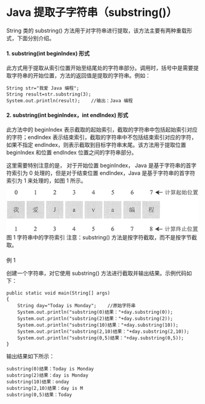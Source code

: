 # Java 提取子字符串（substring()）

String 类的 substring() 方法用于对字符串进行提取，该方法主要有两种重载形式，下面分别介绍。

#### 1\. substring(int beginIndex) 形式

此方式用于提取从索引位置开始至结尾处的字符串部分。调用时，括号中是需要提取字符串的开始位置，方法的返回值是提取的字符串。例如：

```
String str="我爱 Java 编程";
String result=str.substring(3);
System.out.println(result);    //输出：Java 编程
```

#### 2\. substring(int beginIndex，int endIndex) 形式

此方法中的 beginIndex 表示截取的起始索引，截取的字符串中包括起始索引对应的字符；endIndex 表示结束索引，截取的字符串中不包括结束索引对应的字符，如果不指定 endIndex，则表示截取到目标字符串末尾。该方法用于提取位置 beginIndex 和位置 endIndex 位置之间的字符串部分。

这里需要特别注意的是， 对于开始位置 beginIndex， Java 是基于字符串的首字符索引为 0 处理的，但是对于结束位置 endIndex，Java 是基于字符串的首字符索引为 1 来处理的，如图 1 所示。

![](img/9d2813c87a4a27d7138627c8c326c98c.jpg)
图 1 字符串中的字符索引
注意：substring() 方法是按字符截取，而不是按字节截取。

#### 
例 1

创建一个字符串，对它使用 substring() 方法进行截取并输出结果。示例代码如下：

```
public static void main(String[] args)
{
    String day="Today is Monday";    //原始字符串
    System.out.println("substring(0)结果："+day.substring(0));
    System.out.println("substring(2)结果："+day.substring(2));
    System.out.println("substring(10)结果："+day.substring(10));
    System.out.println("substring(2,10)结果："+day.substring(2,10));
    System.out.println("substring(0,5)结果："+day.substring(0,5));
}
```

输出结果如下所示：

```
substring(0)结果：Today is Monday
substring(2)结果：day is Monday
substring(10)结果：onday
substring(2,10)结果：day is M
substring(0,5)结果：Today
```